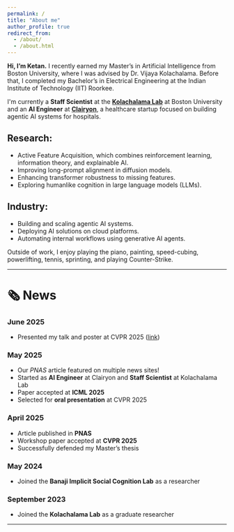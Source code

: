 ```yaml
---
permalink: /
title: "About me"
author_profile: true
redirect_from: 
  - /about/
  - /about.html
---
```


**Hi, I’m Ketan.** I recently earned my Master’s in Artificial Intelligence from Boston University, where I was advised by Dr. Vijaya Kolachalama. Before that, I completed my Bachelor’s in Electrical Engineering at the Indian Institute of Technology (IIT) Roorkee.

I'm currently a **Staff Scientist** at the [**Kolachalama Lab**](https://vkola-lab.github.io/) at Boston University and an **AI Engineer** at [**Clairyon**](https://www.clairyon.com/), a healthcare startup focused on building agentic AI systems for hospitals.

## Research:
* Active Feature Acquisition, which combines reinforcement learning, information theory, and explainable AI.
* Improving long-prompt alignment in diffusion models.
* Enhancing transformer robustness to missing features.
* Exploring humanlike cognition in large language models (LLMs).

## Industry:
* Building and scaling agentic AI systems.
* Deploying AI solutions on cloud platforms.
* Automating internal workflows using generative AI agents.

Outside of work, I enjoy playing the piano, painting, speed-cubing, powerlifting, tennis, sprinting, and playing Counter-Strike.

---

# 🗞️ News

### **June 2025**

* Presented my talk and poster at CVPR 2025 ([link](https://ketansuhaas.github.io/webpage/talks/2013-03-01-tutorial-1))

### **May 2025**

* Our *PNAS* article featured on multiple news sites!
* Started as **AI Engineer** at Clairyon and **Staff Scientist** at Kolachalama Lab
* Paper accepted at **ICML 2025**
* Selected for **oral presentation** at CVPR 2025

### **April 2025**

* Article published in **PNAS**
* Workshop paper accepted at **CVPR 2025**
* Successfully defended my Master’s thesis

### **May 2024**

* Joined the **Banaji Implicit Social Cognition Lab** as a researcher

### **September 2023**

* Joined the **Kolachalama Lab** as a graduate researcher

---

